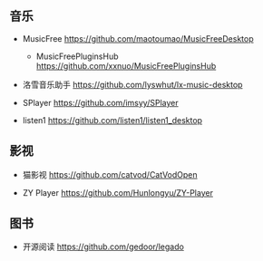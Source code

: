 ## 音乐

- MusicFree  https://github.com/maotoumao/MusicFreeDesktop

  - MusicFreePluginsHub  https://github.com/xxnuo/MusicFreePluginsHub

- 洛雪音乐助手  https://github.com/lyswhut/lx-music-desktop

- SPlayer  https://github.com/imsyy/SPlayer

- listen1  https://github.com/listen1/listen1_desktop

## 影视

- 猫影视  https://github.com/catvod/CatVodOpen

- ZY Player  https://github.com/Hunlongyu/ZY-Player

## 图书

- 开源阅读 https://github.com/gedoor/legado
